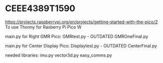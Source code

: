 # CEEE4389T1590
https://projects.raspberrypi.org/en/projects/getting-started-with-the-pico/2
To use Thonny for Rasberry Pi Pico W

main.py for Right GMR Pico:
GMRtest.py - OUTDATED
GMROneFinal.py

main.py for Center Display Pico:
Displaytest.py - OUTDATED
CenterFinal.py

needed libraries:
imu.py
vector3d.py
easy_comms.py
